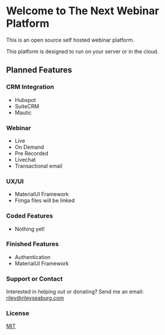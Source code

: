 # Welcome to The Next Webinar Platform

This is an open source self hosted webinar platform. 

This platform is designed to run on your server or in the cloud. 


## Planned Features
### CRM Integration
 - Hubspot
 - SuiteCRM
 - Mautic
 
### Webinar
 - Live
 - On Demand
 - Pre Recorded
- Livechat
- Transactional email

### UX/UI
- MaterialUI Framework
- Fimga files will be linked

### Coded Features
- Nothing yet!

### Finished Features

- Authentication 
- MaterialUI Framework

### Support or Contact

Interested in helping out or donating?
Send me an email: [riley@rileyseaburg.com](mailto:riley@rileyseaburg.com)

### License
[MIT](https://github.com/RileySeaburg/next-webinar/blob/main/LICENSE)
